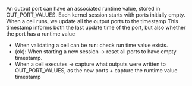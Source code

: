 An output port can have an associated runtime value, stored in OUT_PORT_VALUES.
Each kernel session starts with ports initially empty.
When a cell runs, we update all the output ports to the timestamp
This timestamp informs both the last update time of the port, but also whether the port has a runtime value

- When validating a cell can be run: check run time value exists.
- (ok): When starting a new session -> reset all ports to have empty timestamp.
- When a cell executes -> capture what outputs were written to OUT_PORT_VALUES, as the new ports + capture the runtime value timestamp
